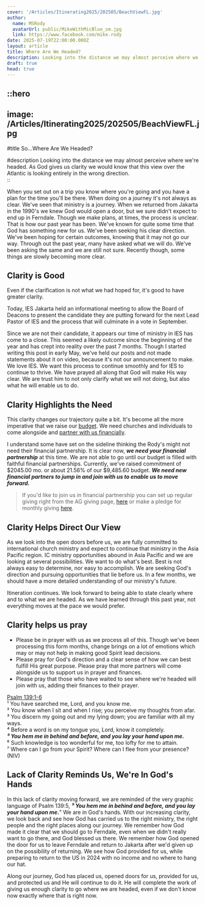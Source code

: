 ```yaml
---
cover: '/Articles/Itinerating2025/202505/BeachViewFL.jpg'
author:
  name: MSRody
  avatarUrl: public/MikeWithMicBlue_sm.jpg
  link: https://www.facebook.com/mike.rody
date: 2025-07-19T22:00:00.000Z
layout: article
title: Where Are We Headed?
description: Looking into the distance we may almost perceive where we're headed. As God gives us clarity we would know that this view over the Atlantic is looking entirely in the wrong direction.
draft: true
head: true
---
```


::hero
---
image: /Articles/Itinerating2025/202505/BeachViewFL.jpg
---
#title
So...Where Are We Headed?

#description
Looking into the distance we may almost perceive where we're headed. As God gives us clarity we would know that this view over the Atlantic is looking entirely in the wrong direction.  
::

When you set out on a trip you know where you're going and you have a plan for the time you'll be there. When doing on a journey it's not always as clear. We've seen that ministry is a journey. When we returned from Jakarta in the 1990's we knew God would open a door, but we sure didn't expect to end up in Ferndale. Though we make plans, at times, the process is unclear. That is how our past year has been. We've known for quite some time that God has something new for us. We've been seeking his clear direction. We've been hoping for certain outcomes, knowing that it may not go our way. Through out the past year, many have asked what we will do. We've been asking the same and we are still not sure. Recently though, some things are slowly becoming more clear. 

## Clarity is Good
Even if the clarification is not what we had hoped for, it's good to have greater clarity. 

Today, IES Jakarta held an informational meeting to allow the Board of Deacons to present the candidate they are putting forward for the next Lead Pastor of IES and the process that will culminate in a vote in September. 

Since we are not their candidate, it appears our time of ministry in IES has come to a close. This seemed a likely outcome since the beginning of the year and has crept into reality over the past 7 months. Though I started writing this post in early May, we've held our posts and not made statements about it on video, because it's not our announcement to make. We love IES. We want this process to continue smoothly and for IES to continue to thrive. We have prayed all along that God will make His way clear. We are trust him to not only clarify what we will not doing, but also what he will enable us to do.

## Clarity Highlights the Need 
This clarity changes our trajectory quite a bit. It's become all the more imperative that we raise our [budget](/articles/202410-missionary-appointment#budget). We need churches and individuals to come alongside and [partner with us financially](https://therodys.com/giving#partner-in-finances). 

I understand some have set on the sideline thinking the Rody's might not need their financial partnership. It is clear now, ***we need your financial partnership*** at this time. We are not able to go until our budget is filled with faithful financial partnerships. Currently, we've raised commitment of $2045.00 mo. or about 21.56% of our $9,485.60 budget.  ***We need new financial partners to jump in and join with us to enable us to move forward.*** 

>If you'd like to join us in financial partnership you can set up regular giving right from the AG giving page, [here](https://giving.ag.org/donate/aed0d660-415b-4d42-b8b1-c62023daa83b) or make a pledge for monthly giving [here](https://commitment.agwm.org/?AcctNo=2512630).

## Clarity Helps Direct Our View
As we look into the open doors before us, we are fully committed to international church ministry and expect to continue that ministry in the Asia Pacific region. IC ministry opportunities abound in Asia Pacific and we are looking at several possibilities. We want to do what's best. Best is not always easy to determine, nor easy to accomplish. We are seeking God's direction and pursuing opportunities that lie before us. In a few months, we should have a more detailed understanding of our ministry's future. 

Itineration continues. We look forward to being able to state clearly where and to what we are headed. As we have learned through this past year, not everything moves at the pace we would prefer. 

## Clarity helps us pray
* Please be in prayer with us as we process all of this. Though we've been processing this form months, change brings on a lot of emotions which may or may not help in making good Spirit lead decisions. 
* Please pray for God's direction and a clear sense of how we can best fulfill His great purpose. Please pray that more partners will come alongside us to support us in prayer and finances. 
* Please pray that those who have waited to see where we're headed will join with us, adding their finances to their prayer. 

> 
[Psalm 139:1-6](https://www.biblegateway.com/passage/?search=Psalm%20139&version=NIV)
<br/>¹ You have searched me, Lord, and you know me.
<br/>² You know when I sit and when I rise; you perceive my thoughts from afar.
<br/>³ You discern my going out and my lying down; you are familiar with all my ways.
<br/>⁴ Before a word is on my tongue you, Lord, know it completely.
<br/>***⁵ You hem me in behind and before, and you lay your hand upon me.***
<br/>⁶ Such knowledge is too wonderful for me, too lofty for me to attain.
<br/>⁷ Where can I go from your Spirit? Where can I flee from your presence?
<br/>(NIV)
>

## Lack of Clarity Reminds Us, We're In God's Hands
In this lack of clarity moving forward, we are reminded of the very graphic language of Psalm 139:5, ***⁵ You hem me in behind and before, and you lay your hand upon me.***" We are in God's hands. With our increasing clarity, we look back and see how God has carried us to the right ministry, the right people and the right places along our journey. We remember how God made it clear that we should go to Ferndale, even when we didn't really want to go there, and God blessed us there. We remember how God opened the door for us to leave Ferndale and return to Jakarta after we'd given up on the possibility of returning. We see how God provided for us, while preparing to return to the US in 2024 with no income and no where to hang our hat. 

Along our journey, God has placed us, opened doors for us, provided for us, and protected us and He will continue to do it. He will complete the work of giving us enough clarity to go where we are headed, even if we don't know now exactly where that is right now.